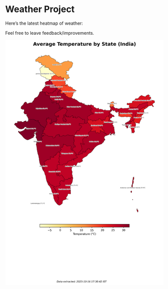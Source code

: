 # Weather Project

Here’s the latest heatmap of weather:

Feel free to leave feedback/improvements.

![India Heatmap](docs/assets/india_heatmap.png?v=F0DE6C)

